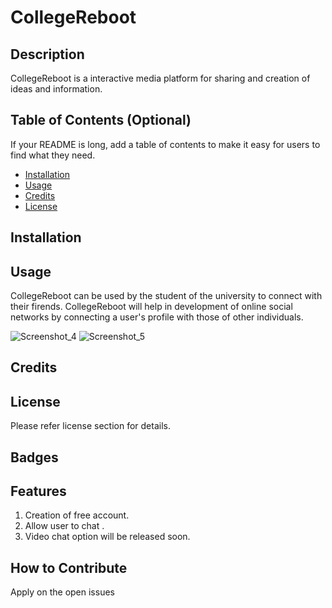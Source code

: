 # CollegeReboot

## Description
CollegeReboot is a interactive media platform for sharing and creation of ideas and information.

## Table of Contents (Optional)

If your README is long, add a table of contents to make it easy for users to find what they need.

- [Installation](#installation)
- [Usage](#usage)
- [Credits](#credits)
- [License](#license)

## Installation

## Usage
CollegeReboot can be used by the student of the university to connect with their firends. CollegeReboot will help in development of online social networks by connecting a user's profile with those of other individuals.

![Screenshot_4](https://user-images.githubusercontent.com/31253617/207381450-6dea6c3b-620b-49f3-a28b-5ec720eb4b53.png)
![Screenshot_5](https://user-images.githubusercontent.com/31253617/207381497-7f99bb7f-7a30-4273-b171-415dfdd765af.png)

## Credits

## License
Please refer license section for details.

## Badges


## Features
1. Creation of free account.
2. Allow user to chat .
3. Video chat option will be released soon.

## How to Contribute
Apply on the open issues

